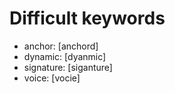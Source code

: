 Difficult keywords
==================

* anchor: [anchord]
* dynamic: [dyanmic]
* signature: [siganture]
* voice: [vocie]
